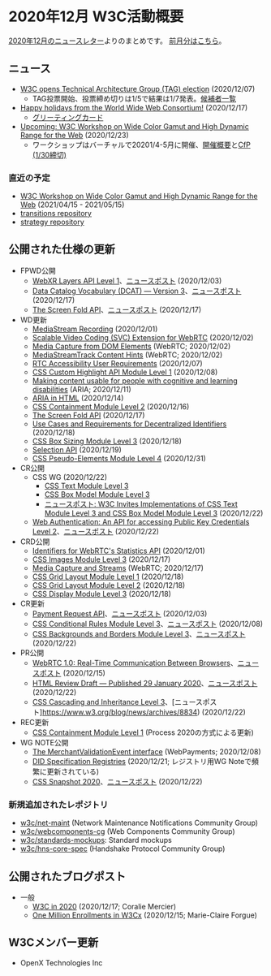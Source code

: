 # 2020年12月 W3C活動概要

[2020年12月のニュースレター](https://lists.w3.org/Archives/Public/w3c-announce/2020OctDec/subject.html)よりのまとめです。
[前月分はこちら](202011.md)。

## ニュース

* [W3C opens Technical Architecture Group (TAG) election](https://www.w3.org/blog/news/archives/8792) (2020/12/07)
  * TAG投票開始、投票締め切りは1/5で結果は1/7発表。[候補者一覧](https://www.w3.org/2020/12/07-tag-nominations)
* [Happy holidays from the World Wide Web Consortium!](https://www.w3.org/blog/news/archives/8809) (2020/12/17)
  * [グリーティングカード](https://www.w3.org/2020/12/w3ceoy2020.en>)
* [Upcoming: W3C Workshop on Wide Color Gamut and High Dynamic Range for the Web](https://www.w3.org/blog/news/archives/8838) (2020/12/23)
  * ワークショップはバーチャルで20201/4-5月に開催、[開催概要](https://www.w3.org/Graphics/Color/Workshop/)と[CfP (1/30締切)](https://www.w3.org/Graphics/Color/Workshop/speakers)

### 直近の予定

* [W3C Workshop on Wide Color Gamut and High Dynamic Range for the Web](https://www.w3.org/Graphics/Color/Workshop/overview) (2021/04/15 - 2021/05/15)
* [transitions repository](https://github.com/w3c/transitions/issues)
* [strategy repository](https://github.com/w3c/strategy/issues)

## 公開された仕様の更新

* FPWD公開
  * [WebXR Layers API Level 1](https://www.w3.org/TR/2020/WD-webxrlayers-1-20201203/)、[ニュースポスト](https://www.w3.org/blog/news/archives/8775) (2020/12/03)
  * [Data Catalog Vocabulary (DCAT) — Version 3](https://www.w3.org/TR/2020/WD-vocab-dcat-3-20201217/)、[ニュースポスト](https://www.w3.org/blog/news/archives/8803) (2020/12/17)
  * [The Screen Fold API](https://www.w3.org/TR/2020/WD-screen-fold-20201217/)、[ニュースポスト](https://www.w3.org/blog/news/archives/8807) (2020/12/17)
* WD更新
  * [MediaStream Recording](https://www.w3.org/TR/2020/WD-mediastream-recording-20201201/) (2020/12/01)
  * [Scalable Video Coding (SVC) Extension for WebRTC](https://www.w3.org/TR/2020/WD-webrtc-svc-20201202/) (2020/12/02)
  * [Media Capture from DOM Elements](https://www.w3.org/TR/2020/WD-mediacapture-fromelement-20201202/) (WebRTC; 2020/12/02)
  * [MediaStreamTrack Content Hints](https://www.w3.org/TR/2020/WD-mst-content-hint-20201202/) (WebRTC; 2020/12/02)
  * [RTC Accessibility User Requirements](https://www.w3.org/TR/2020/WD-raur-20201207/) (2020/12/07)
  * [CSS Custom Highlight API Module Level 1](https://www.w3.org/TR/2020/WD-css-highlight-api-1-20201208/) (2020/12/08)
  * [Making content usable for people with cognitive and learning disabilities](https://www.w3.org/TR/2020/WD-coga-usable-20201211/) (ARIA; 2020/12/11)
  * [ARIA in HTML](https://www.w3.org/TR/2020/WD-html-aria-20201214/) (2020/12/14)
  * [CSS Containment Module Level 2](https://www.w3.org/TR/2020/WD-css-contain-2-20201216/) (2020/12/16)
  * [The Screen Fold API](https://www.w3.org/TR/2020/WD-screen-fold-20201217/) (2020/12/17)
  * [Use Cases and Requirements for Decentralized Identifiers](https://www.w3.org/TR/2020/WD-did-use-cases-20201218/) (2020/12/18)
  * [CSS Box Sizing Module Level 3](https://www.w3.org/TR/2020/WD-css-sizing-3-20201218/) (2020/12/18)
  * [Selection API](https://www.w3.org/TR/2020/WD-selection-api-20201219/) (2020/12/19)
  * [CSS Pseudo-Elements Module Level 4](https://www.w3.org/TR/2020/WD-css-pseudo-4-20201231/) (2020/12/31)
* CR公開
  * CSS WG (2020/12/22)
    * [CSS Text Module Level 3](https://www.w3.org/TR/2020/CR-css-text-3-20201222/)
    * [CSS Box Model Module Level 3](https://www.w3.org/TR/2020/CR-css-box-3-20201222/)
    * [ニュースポスト: W3C Invites Implementations of CSS Text Module Level 3 and CSS Box Model Module Level 3](https://www.w3.org/blog/news/archives/8826) (2020/12/22)
  * [Web Authentication: An API for accessing Public Key Credentials Level 2](https://www.w3.org/TR/2020/CR-webauthn-2-20201222/)、[ニュースポスト](https://www.w3.org/blog/news/archives/8822) (2020/12/22)
* CRD公開
  * [Identifiers for WebRTC's Statistics API](https://www.w3.org/TR/2020/CRD-webrtc-stats-20201201/) (2020/12/01)
  * [CSS Images Module Level 3](https://www.w3.org/TR/2020/CRD-css-images-3-20201217/) (2020/12/17)
  * [Media Capture and Streams](https://www.w3.org/TR/2020/CRD-mediacapture-streams-20201217/) (WebRTC; 2020/12/17)
  * [CSS Grid Layout Module Level 1](https://www.w3.org/TR/2020/CRD-css-grid-1-20201218/) (2020/12/18)
  * [CSS Grid Layout Module Level 2](https://www.w3.org/TR/2020/CRD-css-grid-2-20201218/) (2020/12/18)
  * [CSS Display Module Level 3](https://www.w3.org/TR/2020/CRD-css-display-3-20201218/) (2020/12/18)
* CR更新
  * [Payment Request API](https://www.w3.org/TR/2020/CR-payment-request-20201203/)、[ニュースポスト](https://www.w3.org/blog/news/archives/8779) (2020/12/03)
  * [CSS Conditional Rules Module Level 3](https://www.w3.org/TR/2020/CR-css-conditional-3-20201208/)、[ニュースポスト](https://www.w3.org/blog/news/archives/8797) (2020/12/08)
  * [CSS Backgrounds and Borders Module Level 3](https://www.w3.org/TR/2020/CR-css-backgrounds-3-20201222/)、[ニュースポスト](https://www.w3.org/blog/news/archives/8836) (2020/12/22)
* PR公開
  * [WebRTC 1.0: Real-Time Communication Between Browsers](https://www.w3.org/TR/2020/PR-webrtc-20201215/>)、[ニュースポスト](https://www.w3.org/blog/news/archives/8801) (2020/12/15)
  * [HTML Review Draft — Published 29 January 2020](https://www.w3.org/TR/2020/PR-html-20201222/)、[ニュースポスト](https://www.w3.org/blog/news/archives/8817) (2020/12/22)
  * [CSS Cascading and Inheritance Level 3](https://www.w3.org/TR/2020/PR-css-cascade-3-20201222/)、[ニュースポスト]https://www.w3.org/blog/news/archives/8834) (2020/12/22)
* REC更新
  * [CSS Containment Module Level 1](https://www.w3.org/TR/2020/REC-css-contain-1-20201222/) (Process 2020の方式による更新)
* WG NOTE公開
  * [The MerchantValidationEvent interface](https://www.w3.org/TR/2020/NOTE-merchant-validation-20201208/) (WebPayments; 2020/12/08)
  * [DID Specification Registries](https://www.w3.org/TR/2020/NOTE-did-spec-registries-20201221/) (2020/12/21; レジストリ用WG Noteで頻繁に更新されている)
  * [CSS Snapshot 2020](https://www.w3.org/TR/2020/NOTE-css-2020-20201222/)、[ニュースポスト](https://www.w3.org/blog/news/archives/8820) (2020/12/22)

### 新規追加されたレポジトリ

* [w3c/net-maint](https://github.com/w3c/net-maint) (Network Maintenance Notifications Community Group)
* [w3c/webcomponents-cg](https://github.com/w3c/webcomponents-cg) (Web Components Community Group)
* [w3c/standards-mockups](https://github.com/w3c/standards-mockups): Standard mockups
* [w3c/hns-core-spec](https://github.com/w3c/hns-core-spec) (Handshake Protocol Community Group)

## 公開されたブログポスト

* 一般
  * [W3C in 2020](https://www.w3.org/blog/2020/12/w3c-in-2020/) (2020/12/17; Coralie Mercier)
  * [One Million Enrollments in W3Cx](https://www.w3.org/blog/2020/12/one-million-enrollments-in-w3cx/) (2020/12/15; Marie-Claire Forgue)


## W3Cメンバー更新

* OpenX Technologies Inc
